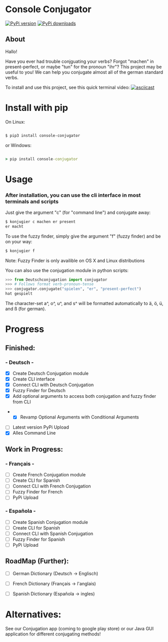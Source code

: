 # Console Conjugator



[![PyPi version](https://pypip.in/v/console-conjugator/badge.png)](https://crate.io/packages/$REPO/)
[![PyPi downloads](https://pypip.in/d/console-conjugator/badge.png)](https://crate.io/packages/$REPO/)


## About
Hallo!

Have you ever had trouble conjguating your verbs? Forgot "machen" in present-perfect, or maybe "tun" for the pronoun "ihr"? 
This project may be useful to you! We can help you conjugate almost all of the german standard verbs.

To install and use this project, see this quick terminal video:
[![asciicast](https://asciinema.org/a/Utrqg35SNAcpJcVunii67ZN2g.svg)](https://asciinema.org/a/Utrqg35SNAcpJcVunii67ZN2g)

# Install with pip
On Linux:


```bash

$ pip3 install console-conjugator

```

or Windows:

```cmd

> pip install console-conjugator

```

# Usage
### After installation, you can use the cli interface in most terminals and scripts

Just give the argument "c" (for "command line") and conjugate away:
```bash
$ konjugier c machen er present
er macht
```
To use the fuzzy finder, simply give the argument "f" (fuzzy finder) and be on your way:
```bash
$ konjugier f
```
Note: Fuzzy Finder is only availible on OS X and Linux distributions


You can also use the conjugation module in python scripts:
```python
>>> from Deutschconjugation import conjugator
>>> # Follows format verb-pronoun-tense
>>> conjugator.conjugate("spielen", "er", "present-perfect")
hat gespielt
```
The character-set a^, o^, u^, and s^ will be formatted automatically to ä, ö, ü, and ß (for german).

# Progress
## Finished:
### - Deutsch -
- [X] Create Deutsch Conjugation module
- [X] Create CLI interface
- [X] Connect CLI with Deutsch Conjugation
- [X] Fuzzy Finder for Deutsch
- [X] Add optional arguments to access both conjugation and fuzzy finder from CLI
- - [X] Revamp Optional Arguments with Conditional Arguments
- [ ] Latest version PyPi Upload
- [X] Alles Command Line

## Work in Progress:
### - Français - 
- [ ] Create French Conjugation module
- [ ] Create CLI for Spanish
- [ ] Connect CLI with French Conjugation
- [ ] Fuzzy Finder for French
- [ ] PyPi Upload

### - Española - 
- [ ] Create Spanish Conjugation module
- [ ] Create CLI for Spanish
- [ ] Connect CLI with Spanish Conjugation
- [ ] Fuzzy Finder for Spanish
- [ ] PyPi Upload

## RoadMap (Further):
- [ ] German Dictionary (Deutsch -> Englisch)
- [ ] French Dictionary (Français -> l'anglais)
- [ ] Spanish Dictionary (Española -> ingles)


# Alternatives:
See our Conjugation app (coming to google play store) or our Java GUI application for different conjugating methods!
